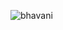 ![bhavani](https://user-images.githubusercontent.com/100550206/155922944-949f44a2-1939-4dda-9e7a-ede862fb011c.jpeg)
